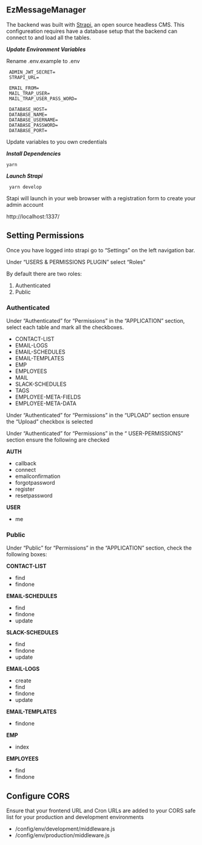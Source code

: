 ## EzMessageManager

The backend was built with [Strapi](https://strapi.io/), an open source headless CMS.  This configureation requires have a database setup that the backend can connect to and load all the tables.

***Update Environment Variables***

Rename .env.example to .env

     ADMIN_JWT_SECRET=
     STRAPI_URL=
 
     EMAIL_FROM=
     MAIL_TRAP_USER=
     MAIL_TRAP_USER_PASS_WORD=
 
     DATABASE_HOST=
     DATABASE_NAME=
     DATABASE_USERNAME=
     DATABASE_PASSWORD=
     DATABASE_PORT=

 Update variables to you own credentials

***Install Dependencies***

    yarn
  
***Launch Strapi***

     yarn develop

 Stapi will launch in your web browser with a registration form to create your admin account

http://localhost:1337/

## Setting Permissions

Once you have logged into strapi go to “Settings” on the left navigation bar.

Under “USERS & PERMISSIONS PLUGIN” select “Roles”

 By default there are two roles:

 1. Authenticated
 2. Public

### Authenticated

Under “Authenticated” for “Permissions” in the “APPLICATION” section, select each table and mark all the checkboxes.

 - CONTACT-LIST
 - EMAIL-LOGS
 - EMAIL-SCHEDULES
 - EMAIL-TEMPLATES
 - EMP
 - EMPLOYEES
 - MAIL
 - SLACK-SCHEDULES
 - TAGS
 - EMPLOYEE-META-FIELDS
 - EMPLOYEE-META-DATA

  Under “Authenticated” for “Permissions” in the “UPLOAD” section ensure the “Upload” checkbox is selected

  Under “Authenticated” for “Permissions” in the “ USER-PERMISSIONS” section ensure the following are checked

  **AUTH**
 - callback 
 - connect
 - emailconfirmation 
 - forgotpassword 
 - register
 - resetpassword

**USER**
 - me

### Public

Under “Public” for “Permissions” in the “APPLICATION” section, check the following boxes:

  **CONTACT-LIST**
 - find
 - findone

  **EMAIL-SCHEDULES**
 - find
 - findone
 - update

**SLACK-SCHEDULES**
 - find
 - findone
 - update

 **EMAIL-LOGS**
 - create
 - find
 - findone
 - update

**EMAIL-TEMPLATES**
 - findone  

**EMP**
 - index

**EMPLOYEES**

 - find
 - findone

## Configure CORS

Ensure that your frontend URL and Cron URLs are added to your CORS safe list for your production and development environments

 - /config/env/development/middleware.js
 - /config/env/production/middleware.js
